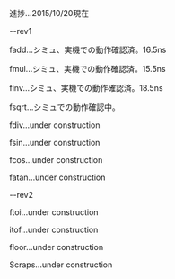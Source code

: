 進捗...2015/10/20現在

--rev1

fadd...シミュ、実機での動作確認済。16.5ns

fmul...シミュ、実機での動作確認済。15.5ns

finv...シミュ、実機での動作確認済。18.5ns

fsqrt...シミュでの動作確認中。

fdiv...under construction

fsin...under construction

fcos...under construction

fatan...under construction

--rev2

ftoi...under construction

itof...under construction

floor...under construction

Scraps...under construction

